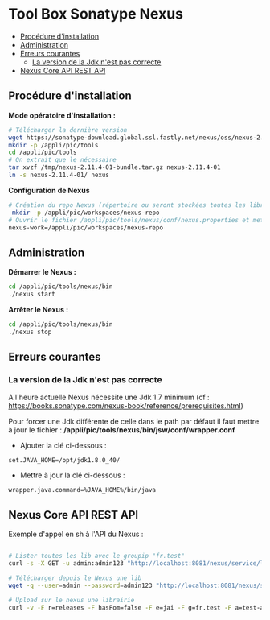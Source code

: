 
# Tool Box Sonatype Nexus

<!-- MarkdownTOC depth=3 -->

- [Procédure d'installation](#procédure-dinstallation)
- [Administration](#administration)
- [Erreurs courantes](#erreurs-courantes)
    - [La version de la Jdk n'est pas correcte](#la-version-de-la-jdk-nest-pas-correcte)
- [Nexus Core API REST API](#nexus-core-api-rest-api)

<!-- /MarkdownTOC -->

## Procédure d'installation

**Mode opératoire d'installation :**

```sh
# Télécharger la dernière version
wget https://sonatype-download.global.ssl.fastly.net/nexus/oss/nexus-2.11.4-01-bundle.tar.gz
mkdir -p /appli/pic/tools
cd /appli/pic/tools
# On extrait que le nécessaire
tar xvzf /tmp/nexus-2.11.4-01-bundle.tar.gz nexus-2.11.4-01
ln -s nexus-2.11.4-01/ nexus
```

**Configuration de Nexus**

```sh
# Création du repo Nexus (répertoire ou seront stockées toutes les librairies)
 mkdir -p /appli/pic/workspaces/nexus-repo
# Ouvrir le fichier /appli/pic/tools/nexus/conf/nexus.properties et mettre à jour la clé nexus-work
nexus-work=/appli/pic/workspaces/nexus-repo
```

## Administration 

**Démarrer le Nexus :**

```sh
cd /appli/pic/tools/nexus/bin
./nexus start
```


**Arrêter le Nexus :**

```sh
cd /appli/pic/tools/nexus/bin
./nexus stop
```


## Erreurs courantes

### La version de la Jdk n'est pas correcte

A l'heure actuelle Nexus nécessite une Jdk 1.7 minimum (cf : https://books.sonatype.com/nexus-book/reference/prerequisites.html)

Pour forcer une Jdk différente de celle dans le path par défaut il faut mettre à jour le fichier : **/appli/pic/tools/nexus/bin/jsw/conf/wrapper.conf**

* Ajouter la clé ci-dessous : 
```
set.JAVA_HOME=/opt/jdk1.8.0_40/
```
* Mettre à jour la clé ci-dessous : 
```
wrapper.java.command=%JAVA_HOME%/bin/java
```


## Nexus Core API REST API

Exemple d'appel en sh à l'API du Nexus : 

```sh

# Lister toutes les lib avec le groupip "fr.test"
curl -s -X GET -u admin:admin123 "http://localhost:8081/nexus/service/local/lucene/search?g=fr.test"

# Télécharger depuis le Nexus une lib
wget -q --user=admin --password=admin123 "http://localhost:8081/nexus/service/local/artifact/maven/content?g=fr.test&a=test-api&v=LATEST&r=releases&e=jar" -O /tmp/test-api-LASTEST.jar 

# Upload sur le nexus une librairie
curl -v -F r=releases -F hasPom=false -F e=jai -F g=fr.test -F a=test-api -F v=1.0 -F p=zip -F file=@test-api-1.0.zip -u admin:admin123 http://localhost:8081/nexus/service/local/artifact/maven/content

```
